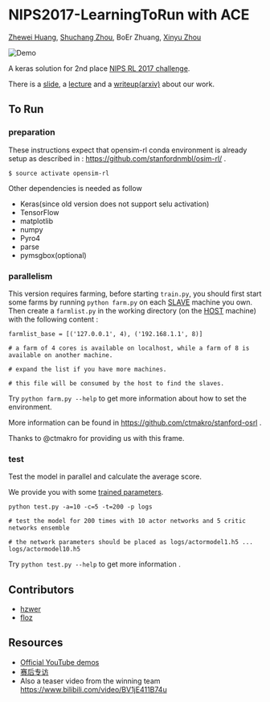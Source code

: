 # NIPS2017-LearningToRun with ACE
[Zhewei Huang](https://scholar.google.com/citations?user=zJEkaG8AAAAJ&hl=zh-CN&oi=sra), [Shuchang Zhou](https://scholar.google.com/citations?user=zYI0rysAAAAJ&hl=zh-CN&oi=sra), BoEr Zhuang, [Xinyu Zhou](https://scholar.google.com/citations?user=Jv4LCj8AAAAJ&hl=zh-CN&oi=ao)

![Demo](https://github.com/hzwer/NIPS2017-LearningToRun/raw/master/demo/hzwer-NIPS2017-LearningToRun-small.gif)

A keras solution for 2nd place [NIPS RL 2017 challenge](https://www.crowdai.org/challenges/nips-2017-learning-to-run/leaderboards?challenge_round_id=12).

There is a [slide](https://docs.google.com/presentation/d/1dgXDFlr62jQ-OdEoYVCGwuUgux3u-jrMaXVp94OVOSk/edit?usp=sharing), a [lecture](https://drive.google.com/open?id=15_XBOms-T1G1jeiDm7xGTn2JGQ2FviT5) and a [writeup(arxiv)](https://arxiv.org/abs/1712.08987) about our work.

## To Run
### preparation

These instructions expect that opensim-rl conda environment is already setup as described in : https://github.com/stanfordnmbl/osim-rl/ .

```
$ source activate opensim-rl
```

Other dependencies is needed as follow
* Keras(since old version does not support selu activation)
* TensorFlow
* matplotlib
* numpy
* Pyro4
* parse
* pymsgbox(optional)

### parallelism

This version requires farming, before starting `train.py`, you should first start some farms by running `python farm.py` on each <u>SLAVE</u> machine you own. Then  create a `farmlist.py` in the working directory (on the <u>HOST</u> machine) with the following content :

```
farmlist_base = [('127.0.0.1', 4), ('192.168.1.1', 8)]

# a farm of 4 cores is available on localhost, while a farm of 8 is available on another machine.

# expand the list if you have more machines.

# this file will be consumed by the host to find the slaves.
```
Try `python farm.py --help` to get more information about how to set the environment.

More information can be found in https://github.com/ctmakro/stanford-osrl .

Thanks to @ctmakro for providing us with this frame.

### test

Test the model in parallel and calculate the average score.

We provide you with some [trained parameters](https://drive.google.com/open?id=10RDVQA5zjUjNXz7Igak3k92_s_XKI2Uw).

```
python test.py -a=10 -c=5 -t=200 -p logs

# test the model for 200 times with 10 actor networks and 5 critic networks ensemble

# the network parameters should be placed as logs/actormodel1.h5 ... logs/actormodel10.h5
```

Try `python test.py --help` to get more information .

## Contributors

- [hzwer](https://github.com/hzwer)
- [floz](https://github.com/NewGod)

## Resources
- [Official YouTube demos](https://www.youtube.com/watch?v=rhNxt0VccsE)
- [赛后专访](https://www.leiphone.com/news/201711/b2OfTdcMUmpYKx6S.html)
- Also a teaser video from the winning team https://www.bilibili.com/video/BV1jE411B74u

